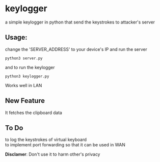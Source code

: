 # keylogger
a simple keylogger in python that send the keystrokes to attacker's server  

## Usage: 

change the 'SERVER_ADDRESS' to your device's IP and run the server  

```
python3 server.py
```  

and to run the keylogger  

```
python3 keylogger.py
```  

Works well in LAN  

## New Feature  

It fetches the clipboard data  

## To Do 

to log the keystrokes of virtual keyboard  
to implement port forwarding so that it can be used in WAN  


__Disclamer__: Don't use it to harm other's privacy  

